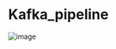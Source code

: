 # Kafka_pipeline

![image](https://github.com/AnkitDB9/Kafka_pipeline/assets/83556797/219dd323-c43d-443b-9992-0294a7237aee)
